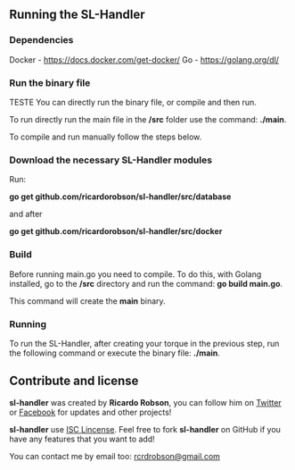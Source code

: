 ## Running the SL-Handler

### Dependencies
Docker - https://docs.docker.com/get-docker/
Go - https://golang.org/dl/

### Run the binary file

TESTE You can directly run the binary file, or compile and then run.

To run directly run the main file in the **/src** folder use the command: **./main**.

To compile and run manually follow the steps below.

### Download the necessary SL-Handler modules 
Run:

**go get github.com/ricardorobson/sl-handler/src/database**

and after

**go get github.com/ricardorobson/sl-handler/src/docker**

### Build
Before running main.go you need to compile. To do this, with Golang installed, go to the **/src** directory and run the command: **go build main.go**.

This command will create the **main** binary.

### Running
To run the SL-Handler, after creating your torque in the previous step, run the following command or execute the binary file:
**./main**.

## Contribute and license
**sl-handler** was created by **Ricardo Robson**, you can follow him on [Twitter](https://twitter.com/rcrdrobson) or [Facebook](https://www.facebook.com/rcrdrobson) for updates and other projects!

**sl-handler** use [ISC Lincense](https://en.wikipedia.org/wiki/ISC_license). Feel free to fork **sl-handler** on GitHub if you have any features that you want to add!

You can contact me by email too: rcrdrobson@gmail.com
